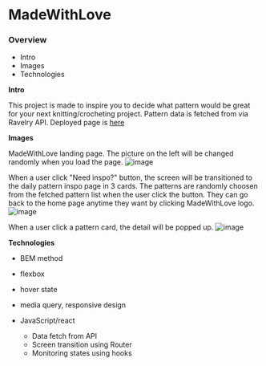 # MadeWithLove

### Overview

- Intro
- Images
- Technologies

**Intro**

This project is made to inspire you to decide what pattern would be great for your next knitting/crocheting project. Pattern data is fetched from via Ravelry API. Deployed page is [here](https://marinu-m.github.io/project-randompattern-frontend/)

**Images**

MadeWithLove landing page. The picture on the left will be changed randomly when you load the page.
![image](https://github.com/MarinU-M/project-randompattern-frontend/assets/133256866/c6e1f8ba-7857-4c76-b195-e3be88a26281)

When a user click "Need inspo?" button, the screen will be transitioned to the daily pattern inspo page in 3 cards. The patterns are randomly choosen from the fetched pattern list when the user click the button. They can go back to the home page anytime they want by clicking MadeWithLove logo.
![image](https://github.com/MarinU-M/project-randompattern-frontend/assets/133256866/13c568f8-f686-47ba-ab06-681b6ff031e2)

When a user click a pattern card, the detail will be popped up.
![image](https://github.com/MarinU-M/project-randompattern-frontend/assets/133256866/87d24a25-cf2d-4861-945b-f1956d08eea6)

**Technologies**

- BEM method

- flexbox
- hover state
- media query, responsive design

- JavaScript/react
  - Data fetch from API
  - Screen transition using Router
  - Monitoring states using hooks
